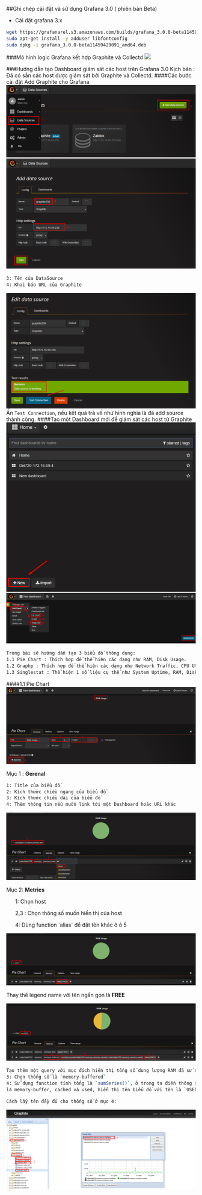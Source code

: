 ##Ghi chép cài đặt và sử dụng Grafana 3.0 ( phiên bản Beta)
- Cài đặt grafana 3.x
```sh
wget https://grafanarel.s3.amazonaws.com/builds/grafana_3.0.0-beta11459429091_amd64.deb
sudo apt-get install -y adduser libfontconfig
sudo dpkg -i grafana_3.0.0-beta11459429091_amd64.deb
```


###Mô hình logic Grafana kết hợp Graphite và Collectd
<img src="http://i.imgur.com/5GWXWLB.png">

###Hướng dẫn tạo Dashboard giám sát các host trên Grafana 3.0
Kịch bản : Đã có sẵn các host được giám sát bởi Graphite và Collectd.
####Các bước cài đặt
Add Graphite cho Grafana
![graphite](/images/Gra1.png)
![graphite](/images/Gra2.png)
```sh 
3: Tên của DataSource
4: Khai báo URL của Graphite
```
![graphite](/images/Gra3.png)
Ấn `Test Connection`, nếu kết quả trả về như hình nghĩa là đã add source thành công.
####Tạo một Dashboard mới để giám sát các host từ Graphite
![graphite](/images/Gra4.png)
![graphite](/images/Gra5.png)
```sh
Trong bài sẽ hướng dẫn tạo 3 biểu đồ thông dụng:
1.1 Pie Chart : Thích hợp để thể hiện các dạng như RAM, Disk Usage.
1.2 Graphp : Thích hợp để thể hiện các dạng như Network Traffic, CPU Utilization.
1.3 Singlestat : Thể hiện 1 số liệu cụ thể như System Uptime, RAM, Disk Total
```
####1.1 Pie Chart
![graphite](/images/Gra6.png)

Mục 1 : **Gerenal**
```sh
1: Title của biểu đồ
2: Kích thước chiều ngang của biểu đồ
3: Kích thước chiều dài của biểu đồ
4: Thêm thông tin nếu muốn link tới một Dashboard hoăc URL khác
```
![graphite](/images/Gra8.png)

Mục 2: **Metrics**

<ul>1: Chọn host</ul>
<ul>2,3 : Chọn thông số muốn hiển thị của host</ul>
<ul>4: Dùng function `alias` để đặt tên khác ở ô 5</ul>

![graphite](/images/Gra9.png)

Thay thế legend name với tên ngắn gọn là **FREE**

![graphite](/images/Gra10.png)
```sh
Tạo thêm một query với mục đích hiển thị tổng số dung lượng RAM đã sử dụng.
3: Chọn thống số là `memory-buffered`
4: Sử dụng function tính tổng là `sumSeries()`, ở trong ta điền thông số `memory-cached, memory-used`, hàm `sumSeries()` sẽ tính tổng 3 thông số
là memory-buffer, cached và used, hiển thị tên biểu đồ với tên là `USED`
```
```sh
Cách lấy tên đầy đủ cho thống số ở mục 4:
```
![graphite](/images/Gra7.png)
